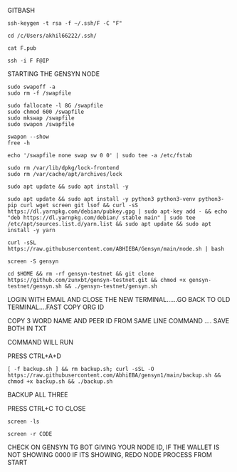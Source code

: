 GITBASH
```
ssh-keygen -t rsa -f ~/.ssh/F -C "F"
```
```
cd /c/Users/akhil66222/.ssh/

```
```
cat F.pub
```
```
ssh -i F F@IP
```

STARTING THE GENSYN NODE
```
sudo swapoff -a
sudo rm -f /swapfile

sudo fallocate -l 8G /swapfile
sudo chmod 600 /swapfile
sudo mkswap /swapfile
sudo swapon /swapfile

swapon --show
free -h

echo '/swapfile none swap sw 0 0' | sudo tee -a /etc/fstab
```
```
sudo rm /var/lib/dpkg/lock-frontend
sudo rm /var/cache/apt/archives/lock

```
```
sudo apt update && sudo apt install -y
```
```
sudo apt update && sudo apt install -y python3 python3-venv python3-pip curl wget screen git lsof && curl -sS https://dl.yarnpkg.com/debian/pubkey.gpg | sudo apt-key add - && echo "deb https://dl.yarnpkg.com/debian/ stable main" | sudo tee /etc/apt/sources.list.d/yarn.list && sudo apt update && sudo apt install -y yarn
```
```
curl -sSL https://raw.githubusercontent.com/ABHIEBA/Gensyn/main/node.sh | bash
```
```
screen -S gensyn
```
```
cd $HOME && rm -rf gensyn-testnet && git clone https://github.com/zunxbt/gensyn-testnet.git && chmod +x gensyn-testnet/gensyn.sh && ./gensyn-testnet/gensyn.sh
``````
LOGIN WITH EMAIL AND CLOSE THE NEW TERMINAL......GO BACK TO OLD TERMINAL....FAST COPY ORG ID 

COPY 3 WORD NAME AND PEER ID FROM SAME LINE COMMAND .... SAVE BOTH IN TXT

COMMAND WILL RUN 

PRESS CTRL+A+D
``````
[ -f backup.sh ] && rm backup.sh; curl -sSL -O https://raw.githubusercontent.com/AbhiEBA/gensyn1/main/backup.sh && chmod +x backup.sh && ./backup.sh
``````
BACKUP ALL THREE

PRESS CTRL+C TO CLOSE
``````
screen -ls
``````
``````
screen -r CODE
``````
CHECK ON  GENSYN TG BOT GIVING YOUR NODE ID, IF THE WALLET IS NOT SHOWING 0000 IF ITS SHOWING, REDO NODE PROCESS FROM START
